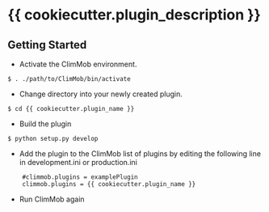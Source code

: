 {{ cookiecutter.plugin_description }}
==============

Getting Started
---------------

- Activate the ClimMob environment.
```
$ . ./path/to/ClimMob/bin/activate
```

- Change directory into your newly created plugin.
```
$ cd {{ cookiecutter.plugin_name }}
```

- Build the plugin
```
$ python setup.py develop
```

- Add the plugin to the ClimMob list of plugins by editing the following line in development.ini or production.ini
```
    #climmob.plugins = examplePlugin
    climmob.plugins = {{ cookiecutter.plugin_name }}
```

- Run ClimMob again
